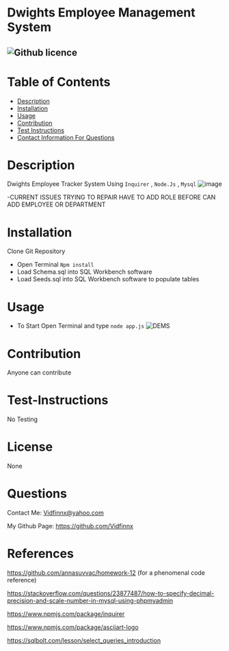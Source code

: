 # Dwights Employee Management System
  ![Github licence](https://img.shields.io/badge/Vidfinnx-Awesome-brightgreen)
  ----
  # Table of Contents
  - [Description](#description)
  - [Installation](#installation)
  - [Usage](#usage)
  - [Contribution](#contribution)
  - [Test Instructions](#test-instructions)
  - [Contact Information For Questions](#questions)
  # Description
  Dwights Employee Tracker System Using `Inquirer` , `Node.Js` , `Mysql` 
  ![image](https://user-images.githubusercontent.com/79023746/122720245-16e9aa80-d224-11eb-9e92-6b66a97d32b3.png)

  -CURRENT ISSUES TRYING TO REPAIR HAVE TO ADD ROLE BEFORE CAN ADD EMPLOYEE OR DEPARTMENT
  # Installation
  Clone Git Repository

  - Open Terminal `Npm install`
  - Load Schema.sql into SQL Workbench software
  - Load Seeds.sql into SQL Workbench software to populate tables



  # Usage
  - To Start Open Terminal and type `node app.js`
  ![DEMS](https://user-images.githubusercontent.com/79023746/122720394-48fb0c80-d224-11eb-8c58-799307ca2f45.gif)

    
  # Contribution
  Anyone can contribute
  # Test-Instructions
  No Testing
  # License
  None
  # Questions
  Contact Me: Vidfinnx@yahoo.com

  My Github Page: https://github.com/Vidfinnx

  # References
  https://github.com/annasuvvac/homework-12
  (for a phenomenal code reference)
  
  https://stackoverflow.com/questions/23877487/how-to-specify-decimal-precision-and-scale-number-in-mysql-using-phpmyadmin
  
  https://www.npmjs.com/package/inquirer
  
  https://www.npmjs.com/package/asciiart-logo
  
  https://sqlbolt.com/lesson/select_queries_introduction

  
  
